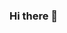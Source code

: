 ### Hi there 👋

<!--
**JRVC26/JRVC26** is a ✨ _special_ ✨ repository because its `README.md` (this file) appears on your GitHub profile.

Here are some ideas to get you started:

- Hi, I’m Jalen Rose calimbas, you can call me by jalen
- I’m interested in learned new things
- I’m currently learning how to be a computer engineer
- I'm originally from the Philippines 
- I'm a sophomore in computer engineering 
- I chose my major because im interested in both software and hardware
- A fun fact about me is that I love art 
- What do I want to learn from EE 205?  to learn a new language 
- A book or movie I'd recommend is:  A movie I'd recommend is The Imitation Game
-->

